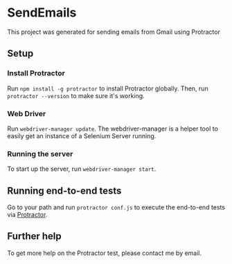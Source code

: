 # SendEmails

This project was generated for sending emails from Gmail using Protractor

## Setup

### Install Protractor

Run `npm install -g protractor` to install Protractor globally. Then, run `protractor --version` to make sure it's working.

### Web Driver

Run `webdriver-manager update`. The webdriver-manager is a helper tool to easily get an instance of a Selenium Server running.

### Running the server

To start up the server, run `webdriver-manager start`.

## Running end-to-end tests

Go to your path and run `protractor conf.js` to execute the end-to-end tests via [Protractor](http://www.protractortest.org/).

## Further help

To get more help on the Protractor test, please contact me by email.
